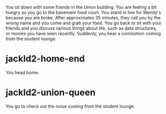 You sit down with some friends in the Union building. You are feeling a bit hungry so you go to the basement food court. You stand in line for Wendy's because you are broke. After approximates 35 minutes, they call you by the wrong name and you come and grab your food. You go back to sit with your friends and you discuss various things about life, such as data structures, or movies you have seen recently. Suddenly, you hear a commotion coming from the student lounge.


# jackld2-home-end
You head home.

# jackld2-union-queen
You go to check out the noise coming from the student lounge.
